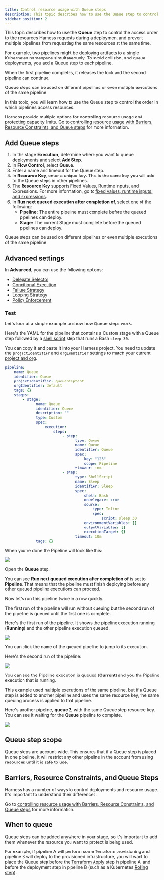 ```yaml
---
title: Control resource usage with Queue steps
description: This topic describes how to use the Queue step to control the access order to the resources Harness requests during a deployment and prevent multiple pipelines from requesting the same resources at the same time.
sidebar_position: 2
---
```



This topic describes how to use the **Queue** step to control the access order to the resources Harness requests during a deployment and prevent multiple pipelines from requesting the same resources at the same time.

For example, two pipelines might be deploying artifacts to a single Kubernetes namespace simultaneously. To avoid collision, and queue deployments, you add a Queue step to each pipeline.

When the first pipeline completes, it releases the lock and the second pipeline can continue.

Queue steps can be used on different pipelines or even multiple executions of the same pipeline.

In this topic, you will learn how to use the Queue step to control the order in which pipelines access resources.

Harness provide multiple options for controlling resource usage and protecting capacity limits. Go to [controlling resource usage with Barriers, Resource Constraints, and Queue steps](/docs/continuous-delivery/x-platform-cd-features/cd-steps/flow-control/controlling-deployments-with-barriers-resource-constraints-and-queue-steps) for more information.

## Add Queue steps

1. In the stage **Execution**, determine where you want to queue deployments and select **Add Step**.
2. In **Flow Control**, select **Queue**.
3. Enter a name and timeout for the Queue step.
4. In **Resource Key**, enter a unique key. This is the same key you will add to the Queue steps in other pipelines.
5. The **Resource Key** supports Fixed Values, Runtime Inputs, and Expressions. For more information, go to [fixed values, runtime inputs, and expressions](/docs/platform/references/runtime-inputs/).
6. In **Run next queued execution after completion of**, select one of the following:
   + **Pipeline:** The entire pipeline must complete before the queued pipelines can deploy.
   + **Stage:** The current Stage must complete before the queued pipelines can deploy.

Queue steps can be used on different pipelines or even multiple executions of the same pipeline.

## Advanced settings

In **Advanced**, you can use the following options:

* [Delegate Selector](/docs/platform/delegates/manage-delegates/select-delegates-with-selectors/)
* [Conditional Execution](/docs/platform/pipelines/w_pipeline-steps-reference/step-skip-condition-settings/)
* [Failure Strategy](/docs/platform/pipelines/w_pipeline-steps-reference/step-failure-strategy-settings/)
* [Looping Strategy](/docs/platform/pipelines/looping-strategies-matrix-repeat-and-parallelism/)
* [Policy Enforcement](/docs/platform/Governance/Policy-as-code/harness-governance-overview)

### Test

Let's look at a simple example to show how Queue steps work.

Here's the YAML for the pipeline that contains a Custom stage with a Queue step followed by a [shell script](/docs/continuous-delivery/x-platform-cd-features/cd-steps/utilities/shell-script-step) step that runs a Bash `sleep 30`.

You can copy it and paste it into your Harness project. You need to update the `projectIdentifier` and `orgIdentifier` settings to match your current [project and org](/docs/platform/organizations-and-projects/projects-and-organizations).


```yaml
pipeline:  
    name: Queue  
    identifier: Queue  
    projectIdentifier: queuesteptest  
    orgIdentifier: default  
    tags: {}  
    stages:  
        - stage:  
              name: Queue  
              identifier: Queue  
              description: ""  
              type: Custom  
              spec:  
                  execution:  
                      steps:  
                          - step:  
                                type: Queue  
                                name: Queue  
                                identifier: Queue  
                                spec:  
                                    key: "123"  
                                    scope: Pipeline  
                                timeout: 10m  
                          - step:  
                                type: ShellScript  
                                name: Sleep  
                                identifier: Sleep  
                                spec:  
                                    shell: Bash  
                                    onDelegate: true  
                                    source:  
                                        type: Inline  
                                        spec:  
                                            script: sleep 30  
                                    environmentVariables: []  
                                    outputVariables: []  
                                    executionTarget: {}  
                                timeout: 10m  
              tags: {}
```

When you're done the Pipeline will look like this:

![](./static/control-resource-usage-with-queue-steps-04.png)

Open the **Queue** step.

You can see **Run next queued execution after completion of** is set to **Pipeline**. That means that the pipeline must finish deploying before any other queued pipeline executions can proceed.

Now let's run this pipeline twice in a row quickly.

The first run of the pipeline will run without queuing but the second run of the pipeline is queued until the first one is complete.

Here's the first run of the pipeline. It shows the pipeline execution running (**Running**) and the other pipeline execution queued.

![](./static/control-resource-usage-with-queue-steps-05.png)

You can click the name of the queued pipeline to jump to its execution.

Here's the second run of the pipeline:

![](./static/control-resource-usage-with-queue-steps-06.png)

You can see the Pipeline execution is queued (**Current**) and you the Pipeline execution that is running.

This example used multiple executions of the same pipeline, but if a Queue step is added to another pipeline and uses the same resource key, the same queuing process is applied to that pipeline.

Here's another pipeline, **queue 2**, with the same Queue step resource key. You can see it waiting for the **Queue** pipeline to complete.

![](./static/control-resource-usage-with-queue-steps-07.png)

## Queue step scope

Queue steps are account-wide. This ensures that if a Queue step is placed in one pipeline, it will restrict any other pipeline in the account from using resources until it is safe to use.

## Barriers, Resource Constraints, and Queue Steps

Harness has a number of ways to control deployments and resource usage. It's important to understand their differences.

Go to [controlling resource usage with Barriers, Resource Constraints, and Queue steps](/docs/continuous-delivery/x-platform-cd-features/cd-steps/flow-control/controlling-deployments-with-barriers-resource-constraints-and-queue-steps) for more information.

## When to queue

Queue steps can be added anywhere in your stage, so it's important to add them whenever the resource you want to protect is being used.

For example, if pipeline A will perform some Terraform provisioning and pipeline B will deploy to the provisioned infrastructure, you will want to place the Queue step before the [Terraform Apply](/docs/continuous-delivery/cd-infrastructure/terraform-infra/run-a-terraform-plan-with-the-terraform-apply-step) step in pipeline A, and before the deployment step in pipeline B (such as a Kubernetes [Rolling step](/docs/continuous-delivery/deploy-srv-diff-platforms/kubernetes/kubernetes-executions/create-a-kubernetes-rolling-deployment)).

